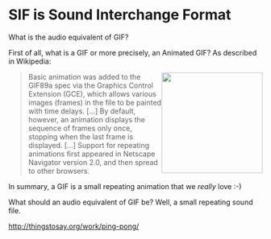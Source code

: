 SIF is Sound Interchange Format
===============================

What is the audio equivalent of GIF?

First of all, what is a GIF or more precisely, an Animated GIF? As described in Wikipedia:

<img src="https://24.media.tumblr.com/ddb6b31434858e534f9c8f2fc8fe9413/tumblr_mqc950m9941rimqm1o1_400.gif" style="float: right; width: 200px" />

> Basic animation was added to the GIF89a spec via the Graphics Control Extension (GCE), which allows various images (frames) in the file to be painted with time delays. [...] By default, however, an animation displays the sequence of frames only once, stopping when the last frame is displayed. [...] Support for  repeating animations first appeared in Netscape Navigator version 2.0, and then spread to other browsers.

In summary, a GIF is a small repeating animation that we *really* love :-)

What should an audio equivalent of GIF be? Well, a small repeating sound file.

http://thingstosay.org/work/ping-pong/